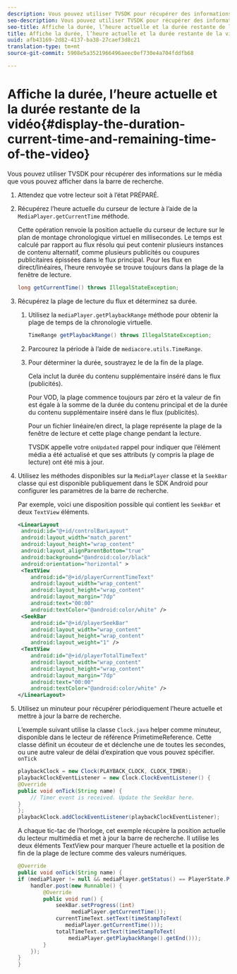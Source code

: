 ```yaml
---
description: Vous pouvez utiliser TVSDK pour récupérer des informations sur le média que vous pouvez afficher dans la barre de recherche.
seo-description: Vous pouvez utiliser TVSDK pour récupérer des informations sur le média que vous pouvez afficher dans la barre de recherche.
seo-title: Affiche la durée, l’heure actuelle et la durée restante de la vidéo
title: Affiche la durée, l’heure actuelle et la durée restante de la vidéo
uuid: afb43169-2d82-4137-ba38-27caef3d8c21
translation-type: tm+mt
source-git-commit: 5908e5a3521966496aeec0ef730e4a704fddfb68

---
```



# Affiche la durée, l’heure actuelle et la durée restante de la vidéo{#display-the-duration-current-time-and-remaining-time-of-the-video}

Vous pouvez utiliser TVSDK pour récupérer des informations sur le média que vous pouvez afficher dans la barre de recherche.

1. Attendez que votre lecteur soit à l’état PRÉPARÉ.
1. Récupérez l’heure actuelle du curseur de lecture à l’aide de la `MediaPlayer.getCurrentTime` méthode.

   Cette opération renvoie la position actuelle du curseur de lecture sur le plan de montage chronologique virtuel en millisecondes. Le temps est calculé par rapport au flux résolu qui peut contenir plusieurs instances de contenu alternatif, comme plusieurs publicités ou coupures publicitaires épissées dans le flux principal. Pour les flux en direct/linéaires, l’heure renvoyée se trouve toujours dans la plage de la fenêtre de lecture.

   ```java
   long getCurrentTime() throws IllegalStateException;
   ```

1. Récupérez la plage de lecture du flux et déterminez sa durée.
   1. Utilisez la `mediaPlayer.getPlaybackRange` méthode pour obtenir la plage de temps de la chronologie virtuelle.

      ```java
      TimeRange getPlaybackRange() throws IllegalStateException;
      ```

   1. Parcourez la période à l’aide de `mediacore.utils.TimeRange`.
   1. Pour déterminer la durée, soustrayez le  de la fin de la plage.

      Cela inclut la durée du contenu supplémentaire inséré dans le flux (publicités).

      Pour VOD, la plage commence toujours par zéro et la valeur de fin est égale à la somme de la durée du contenu principal et de la durée du contenu supplémentaire inséré dans le flux (publicités).

      Pour un fichier linéaire/en direct, la plage représente la plage de la fenêtre de lecture et cette plage change pendant la lecture.

      TVSDK appelle votre `onUpdated` rappel pour indiquer que l’élément média a été actualisé et que ses attributs (y compris la plage de lecture) ont été mis à jour.

1. Utilisez les méthodes disponibles sur la `MediaPlayer` classe et la `SeekBar` classe qui est disponible publiquement dans le SDK Android pour configurer les paramètres de la barre de recherche.

   Par exemple, voici une disposition possible qui contient les `SeekBar` et deux `TextView` éléments.

   ```xml
   <LinearLayout 
    android:id="@+id/controlBarLayout" 
    android:layout_width="match_parent" 
    android:layout_height="wrap_content" 
    android:layout_alignParentBottom="true" 
    android:background="@android:color/black" 
    android:orientation="horizontal" > 
    <TextView 
       android:id="@+id/playerCurrentTimeText" 
       android:layout_width="wrap_content" 
       android:layout_height="wrap_content" 
       android:layout_margin="7dp" 
       android:text="00:00" 
       android:textColor="@android:color/white" /> 
    <SeekBar 
       android:id="@+id/playerSeekBar" 
       android:layout_width="wrap_content" 
       android:layout_height="wrap_content" 
       android:layout_weight="1" /> 
    <TextView 
       android:id="@+id/playerTotalTimeText" 
       android:layout_width="wrap_content" 
       android:layout_height="wrap_content" 
       android:layout_margin="7dp" 
       android:text="00:00" 
       android:textColor="@android:color/white" /> 
   </LinearLayout>
   ```

1. Utilisez un minuteur pour récupérer périodiquement l’heure actuelle et mettre à jour la barre de recherche.

   L’exemple suivant utilise la classe `Clock.java` helper comme minuteur, disponible dans le lecteur de référence PrimetimeReference. Cette classe définit un écouteur de  et déclenche une  de toutes les secondes, ou une autre valeur de délai d’expiration que vous pouvez spécifier. `onTick`

   ```java
   playbackClock = new Clock(PLAYBACK_CLOCK, CLOCK_TIMER); 
   playbackClockEventListener = new Clock.ClockEventListener() { 
   @Override 
   public void onTick(String name) { 
       // Timer event is received. Update the SeekBar here. 
   } 
   }; 
   playbackClock.addClockEventListener(playbackClockEventListener);
   ```

   A chaque tic-tac de l’horloge, cet exemple récupère la position actuelle du lecteur multimédia et met à jour la barre de recherche. Il utilise les deux éléments TextView pour marquer l’heure actuelle et la position de fin de la plage de lecture comme des valeurs numériques.

   ```java
   @Override 
   public void onTick(String name) { 
   if (mediaPlayer != null && mediaPlayer.getStatus() == PlayerState.PLAYING) { 
       handler.post(new Runnable() { 
           @Override 
           public void run() { 
               seekBar.setProgress((int)  
                    mediaPlayer.getCurrentTime()); 
               currentTimeText.setText(timeStampToText( 
                  mediaPlayer.getCurrentTime())); 
               totalTimeText.setText(timeStampToText( 
                   mediaPlayer.getPlaybackRange().getEnd())); 
           } 
       }); 
   } 
   }
   ```

